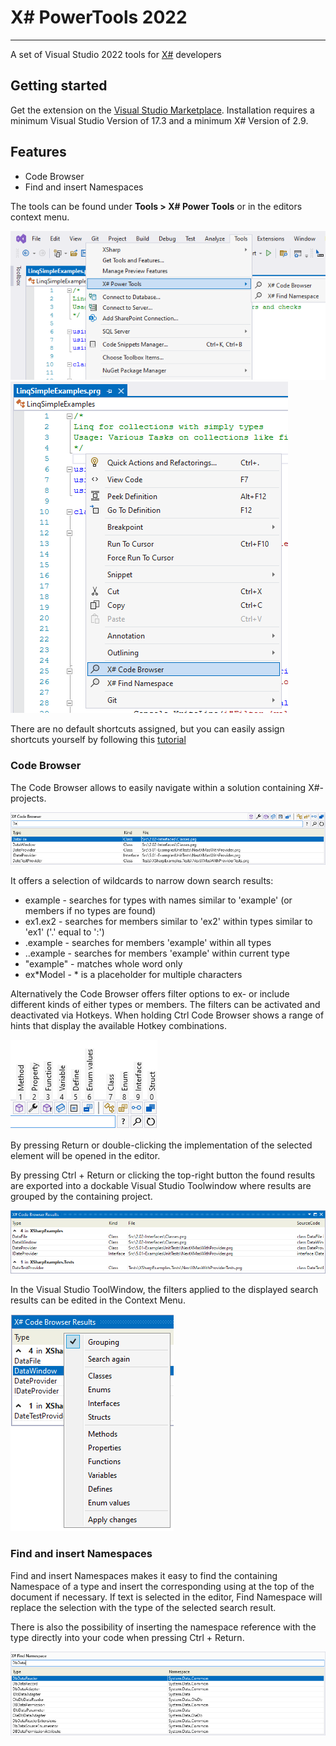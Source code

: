 # X# PowerTools 2022

---------------------------------------

A set of Visual Studio 2022 tools for [X#](https://www.xsharp.eu) developers

## Getting started

Get the extension on the [Visual Studio Marketplace](https://marketplace.visualstudio.com/items?itemName=InfomindsAG.XSharpPowerTools2022).
Installation requires a minimum Visual Studio Version of 17.3 and a minimum X# Version of 2.9.

## Features

- Code Browser
- Find and insert Namespaces

The tools can be found under **Tools > X# Power Tools** or in the editors context menu.

![X# Power Tools Commands](https://raw.githubusercontent.com/InfomindsAg/XSharpPowerTools/master/Images/ToolsMenu.PNG)
![X# Power Tools Commands](https://raw.githubusercontent.com/InfomindsAg/XSharpPowerTools/master/Images/ContextMenu.PNG)

There are no default shortcuts assigned, but you can easily assign shortcuts  yourself by following this [tutorial](https://docs.microsoft.com/en-us/visualstudio/ide/identifying-and-customizing-keyboard-shortcuts-in-visual-studio?view=vs-2022)

### Code Browser

The Code Browser allows to easily navigate within a solution containing X#-projects.

![X# Code Browser](https://raw.githubusercontent.com/InfomindsAg/XSharpPowerTools/master/Images/CodeBrowser.PNG)

It offers a selection of wildcards to narrow down search results:

- example		- searches for types with names similar to 'example' (or members if no types are found)
- ex1.ex2		- searches for members similar to 'ex2' within types similar to 'ex1' ('.' equal to ':')
- .example	    - searches for members 'example' within all types
- ..example	    - searches for members 'example' within current type
- "example"     - matches whole word only
- ex*Model      - * is a placeholder for multiple characters

Alternatively the Code Browser offers filter options to ex- or include different kinds of either types or members. The filters can be activated and deactivated via Hotkeys. When holding Ctrl Code Browser shows a range of hints that display the available Hotkey combinations.

![X# Code Browser Filters](https://raw.githubusercontent.com/InfomindsAg/XSharpPowerTools/master/Images/CodeBrowserFilters.PNG)

By pressing Return or double-clicking the implementation of the selected element will be opened in the editor.

By pressing Ctrl + Return or clicking the top-right button the found results are exported into a dockable Visual Studio Toolwindow where results are grouped by the containing project.

![X# Code Browser ToolWindow](https://raw.githubusercontent.com/InfomindsAg/XSharpPowerTools/master/Images/CodeBrowserToolWindow.PNG)

In the Visual Studio ToolWindow, the filters applied to the displayed search results can be edited in the Context Menu.

![X# Code Browser ToolWindow Filters](https://raw.githubusercontent.com/InfomindsAg/XSharpPowerTools/master/Images/CodeBrowserToolWindowFilter.PNG)

### Find and insert Namespaces

Find and insert Namespaces makes it easy to find the containing Namespace of a type and insert the corresponding using at the top of the document if necessary. If text is selected in the editor, Find Namespace will replace the selection with the type of the selected search result.

There is also the possibility of inserting the namespace reference with the type directly into your code when pressing Ctrl + Return.

![X# Find Namespace](https://raw.githubusercontent.com/InfomindsAg/XSharpPowerTools/master/Images/FindNamespace.PNG)